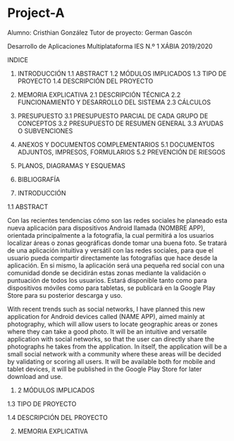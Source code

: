 # Project-A

Alumno: Cristhian González
Tutor de proyecto: German Gascón

Desarrollo de Aplicaciones Multiplataforma
IES N.º 1 XÁBIA 2019/2020

INDICE

1. INTRODUCCIÓN
	1.1 ABSTRACT
	1.2 MÓDULOS IMPLICADOS
	1.3 TIPO DE PROYECTO
	1.4 DESCRIPCIÓN DEL PROYECTO
  
2. MEMORIA EXPLICATIVA
	2.1 DESCRIPCIÓN TÉCNICA
	2.2 FUNCIONAMIENTO Y DESARROLLO DEL SISTEMA
	2.3 CÁLCULOS
  
3. PRESUPUESTO
	3.1 PRESUPUESTO PARCIAL DE CADA GRUPO DE CONCEPTOS
	3.2 PRESUPUESTO DE RESUMEN GENERAL
	3.3 AYUDAS O SUBVENCIONES
  
5. ANEXOS Y DOCUMENTOS COMPLEMENTARIOS
	5.1 DOCUMENTOS ADJUNTOS, IMPRESOS, FORMULARIOS
	5.2 PREVENCIÓN DE RIESGOS
  
6. PLANOS, DIAGRAMAS Y ESQUEMAS

7. BIBLIOGRAFÍA


1. INTRODUCCIÓN

1.1 ABSTRACT

Con las recientes tendencias cómo son las redes sociales he planeado esta nueva aplicación para dispositivos Android llamada (NOMBRE APP), orientada principalmente a la fotografía, la cual permitirá a los usuarios localizar áreas o zonas geográficas donde tomar una buena foto. Se tratará de una aplicación intuitiva y versátil con las redes sociales, para que el usuario pueda compartir directamente las fotografías que hace desde la aplicación. En si mismo, la aplicación será una pequeña red social con una comunidad donde se decidirán estas zonas mediante la validación o puntuación de todos los usuarios. Estará disponible tanto como para dispositivos móviles como para tabletas, se publicará en la Google Play Store para su posterior descarga y uso.

With recent trends such as social networks, I have planned this new application for Android devices called (NAME APP), aimed mainly at photography, which will allow users to locate geographic areas or zones where they can take a good photo. It will be an intuitive and versatile application with social networks, so that the user can directly share the photographs he takes from the application. In itself, the application will be a small social network with a community where these areas will be decided by validating or scoring all users. It will be available both for mobile and tablet devices, it will be published in the Google Play Store for later download and use.


1. 2 MÓDULOS IMPLICADOS

1.3 TIPO DE PROYECTO

1.4 DESCRIPCIÓN DEL PROYECTO

2. MEMORIA EXPLICATIVA

